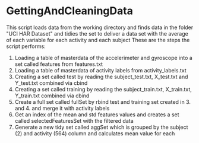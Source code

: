 GettingAndCleaningData
======================

This script loads data from the working directory and finds data in the folder "UCI HAR Dataset"
and tidies the set to deliver a data set with the average of each variable for each activity and each subject
These are the steps the script performs:

1. Loading a table of  masterdata of the accelerimeter and gyroscope into a set called features from features.txt
2. Loading a table of  masterdata of activity labels from activity_labels.txt
3. Creating a set called test by reading the subject_test.txt, X_test.txt and Y_test.txt combined via cbind
4. Creating a set called training by reading the subject_train.txt, X_train.txt, Y_train.txt combined via cbind
5. Create a full set called fullSet by rbind test and training set created in 3. and 4. and merge it with activity labels
6. Get an index of the mean and std features values and creates a set called selectedFeaturesSet with the filtered data
7. Generate a new tidy set called aggSet which is grouped by the subject (2) and activity (564) column and calculates mean value for each

